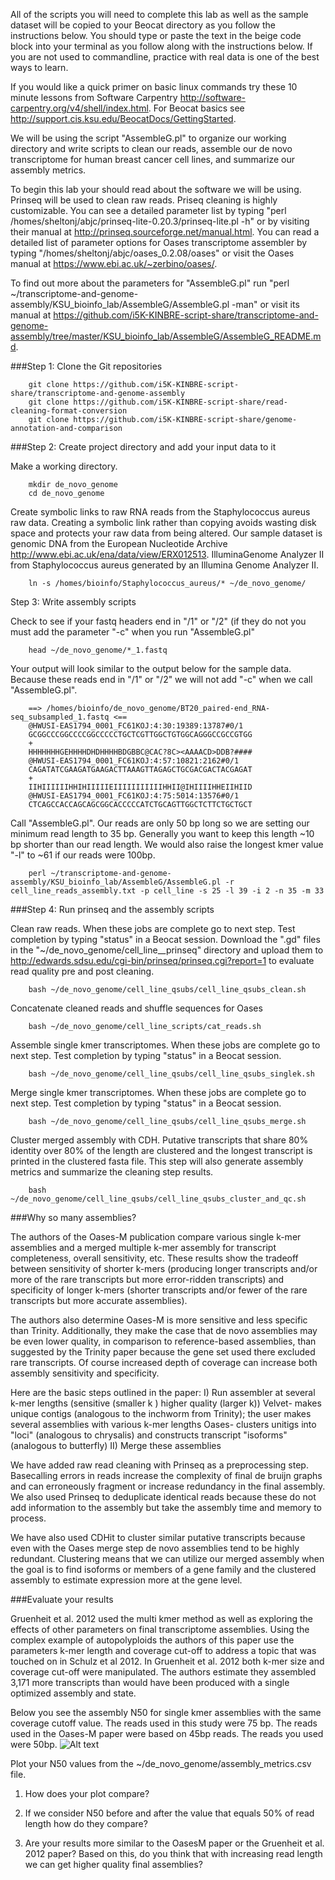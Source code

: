 All of the scripts you will need to complete this lab as well as the sample dataset will be copied to your Beocat directory as you follow the instructions below. You should type or paste the text in the beige code block into your terminal as you follow along with the instructions below. If you are not used to commandline, practice with real data is one of the best ways to learn.

If you would like a quick primer on basic linux commands try these 10 minute lessons from Software Carpentry http://software-carpentry.org/v4/shell/index.html. For Beocat basics see http://support.cis.ksu.edu/BeocatDocs/GettingStarted.

We will be using the script "AssembleG.pl" to organize our working directory and write scripts to clean our reads, assemble our de novo transcriptome for human breast cancer cell lines, and summarize our assembly metrics.

To begin this lab your should read about the software we will be using. Prinseq will be used to clean raw reads. Priseq cleaning is highly customizable. You can see a detailed parameter list by typing "perl /homes/sheltonj/abjc/prinseq-lite-0.20.3/prinseq-lite.pl -h" or by visiting their manual at http://prinseq.sourceforge.net/manual.html. You can read a detailed list of parameter options for Oases transcriptome assembler by typing "/homes/sheltonj/abjc/oases_0.2.08/oases" or visit the Oases manual at https://www.ebi.ac.uk/~zerbino/oases/. 

To find out more about the parameters for "AssembleG.pl" run "perl ~/transcriptome-and-genome-assembly/KSU_bioinfo_lab/AssembleG/AssembleG.pl -man" or visit its manual at https://github.com/i5K-KINBRE-script-share/transcriptome-and-genome-assembly/tree/master/KSU_bioinfo_lab/AssembleG/AssembleG_README.md.

###Step 1: Clone the Git repositories 

        git clone https://github.com/i5K-KINBRE-script-share/transcriptome-and-genome-assembly
        git clone https://github.com/i5K-KINBRE-script-share/read-cleaning-format-conversion
        git clone https://github.com/i5K-KINBRE-script-share/genome-annotation-and-comparison
        
###Step 2: Create project directory and add your input data to it

Make a working directory.

        mkdir de_novo_genome
        cd de_novo_genome

Create symbolic links to raw RNA reads from the Staphylococcus aureus raw data. Creating a symbolic link rather than copying avoids wasting disk space and protects your raw data from being altered. Our sample dataset is genomic DNA from the European Nucleotide Archive http://www.ebi.ac.uk/ena/data/view/ERX012513. IlluminaGenome Analyzer II from Staphylococcus aureus generated by an Illumina Genome Analyzer II.

        ln -s /homes/bioinfo/Staphylococcus_aureus/* ~/de_novo_genome/
        
Step 3: Write assembly scripts

Check to see if your fastq headers end in "/1" or "/2" (if they do not you must add the parameter "-c" when you run "AssembleG.pl"

        head ~/de_novo_genome/*_1.fastq
        
Your output will look similar to the output below for the sample data. Because these reads end in "/1" or "/2" we will not add "-c" when we call "AssembleG.pl".

        ==> /homes/bioinfo/de_novo_genome/BT20_paired-end_RNA-seq_subsampled_1.fastq <==
        @HWUSI-EAS1794_0001_FC61KOJ:4:30:19389:13787#0/1
        GCGGCCCGGCCCCGGCCCCCTGCTCGTTGGCTGTGGCAGGGCCGCCGTGG
        +
        HHHHHHHGEHHHHDHDHHHHBDGBBC@CAC?8C><AAAACD>DDB?####
        @HWUSI-EAS1794_0001_FC61KOJ:4:57:10821:2162#0/1
        CAGATATCGAAGATGAAGACTTAAAGTTAGAGCTGCGACGACTACGAGAT
        +
        IIHIIIIIIHHIHIIIIIEIIIIIIIIIIIHHII@IHIIIIHHEIIHIID
        @HWUSI-EAS1794_0001_FC61KOJ:4:75:5014:13576#0/1
        CTCAGCCACCAGCAGCGGCACCCCCATCTGCAGTTGGCTCTTCTGCTGCT
        
Call "AssembleG.pl". Our reads are only 50 bp long so we are setting our minimum read length to 35 bp. Generally you want to keep this length ~10 bp shorter than our read length. We would also raise the longest kmer value "-l" to ~61 if our reads were 100bp.

        perl ~/transcriptome-and-genome-assembly/KSU_bioinfo_lab/AssembleG/AssembleG.pl -r cell_line_reads_assembly.txt -p cell_line -s 25 -l 39 -i 2 -n 35 -m 33

###Step 4: Run prinseq and the assembly scripts

Clean raw reads. When these jobs are complete go to next step. Test completion by typing "status" in a Beocat session. Download the ".gd" files in the "~/de_novo_genome/cell_line__prinseq" directory and upload them to http://edwards.sdsu.edu/cgi-bin/prinseq/prinseq.cgi?report=1 to evaluate read quality pre and post cleaning.

        bash ~/de_novo_genome/cell_line_qsubs/cell_line_qsubs_clean.sh

Concatenate cleaned reads and shuffle sequences for Oases

        bash ~/de_novo_genome/cell_line_scripts/cat_reads.sh
        
Assemble single kmer transcriptomes. When these jobs are complete go to next step. Test completion by typing "status" in a Beocat session.

        bash ~/de_novo_genome/cell_line_qsubs/cell_line_qsubs_singlek.sh
        
Merge single kmer transcriptomes. When these jobs are complete go to next step. Test completion by typing "status" in a Beocat session.

        bash ~/de_novo_genome/cell_line_qsubs/cell_line_qsubs_merge.sh
        
Cluster merged assembly with CDH. Putative transcripts that share 80% identity over 80% of the length are clustered and the longest transcript is printed in the clustered fasta file. This step will also generate assembly metrics and summarize the cleaning step results.

        bash ~/de_novo_genome/cell_line_qsubs/cell_line_qsubs_cluster_and_qc.sh
        
        
###Why so many assemblies?

The authors of the Oases-M publication compare various single k-mer assemblies and a merged multiple k-mer assembly for transcript completeness, overall sensitivity, etc. These results show the tradeoff between sensitivity of shorter k-mers (producing longer transcripts and/or more of the rare transcripts but more error-ridden transcripts) and specificity of longer k-mers (shorter transcripts and/or fewer of the rare transcripts but more accurate assemblies). 

The authors also determine Oases-M is more sensitive and less specific than Trinity. Additionally, they make the case that de novo assemblies may be even lower quality, in comparison to reference-based assemblies, than suggested by the Trinity paper because the gene set used there excluded rare transcripts. Of course increased depth of coverage can increase both assembly sensitivity and specificity.

Here are the basic steps outlined in the paper:
I) Run assembler at several k-mer lengths (sensitive (smaller k ) higher quality (larger k))
Velvet- makes unique contigs (analogous to the inchworm from Trinity); the user makes several assemblies with various k-mer lengths
 Oases- clusters unitigs into "loci" (analogous to chrysalis) and constructs transcript "isoforms" (analogous to butterfly)
II) Merge these assemblies

We have added raw read cleaning with Prinseq as a preprocessing step. Basecalling errors in reads increase the complexity of final de bruijn graphs and can erroneously fragment or increase redundancy in the final assembly. We also used Prinseq to deduplicate identical reads because these do not add information to the assembly but take the assembly time and memory to process.

We have also used CDHit to cluster similar putative transcripts because even with the Oases merge step de novo assemblies tend to be highly redundant. Clustering means that we can utilize our merged assembly when the goal is to find isoforms or members of a gene family and the clustered assembly to estimate expression more at the gene level.

###Evaluate your results

Gruenheit et al. 2012 used the multi kmer method as well as exploring the effects of other parameters on final transcriptome assemblies. Using the complex example of autopolyploids the authors of this paper use the parameters k-mer length and coverage cut-off to address a topic that was touched on in Schulz et al 2012. In Gruenheit et al. 2012 both k-mer size and coverage cut-off were manipulated. The authors estimate they assembled 3,171 more transcripts than would have been produced with a single optimized assembly and state.

Below you see the assembly N50 for single kmer assemblies with the same coverage cutoff value. The reads used in this study were 75 bp. The reads used in the Oases-M paper were based on 45bp reads. The reads you used were 50bp. 
![Alt text](https://raw.githubusercontent.com/i5K-KINBRE-script-share/transcriptome-and-genome-assembly/master/KSU_bioinfo_lab/AssembleG/Gruenheit_et_al._2012.png)

Plot your N50 values from the ~/de_novo_genome/assembly_metrics.csv file.

1) How does your plot compare?

2) If we consider N50 before and after the value that equals 50% of read length how do they compare?

3) Are your results more similar to the OasesM paper or the Gruenheit et al. 2012 paper? Based on this, do you think that with increasing read length we can get higher quality final assemblies?


        
        
        


